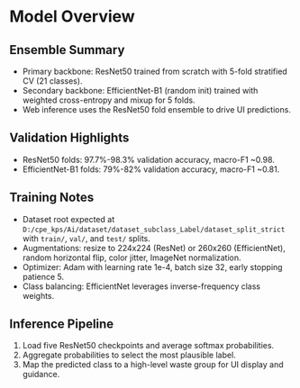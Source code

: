 ﻿# Model Overview

## Ensemble Summary

- Primary backbone: ResNet50 trained from scratch with 5-fold stratified CV (21 classes).
- Secondary backbone: EfficientNet-B1 (random init) trained with weighted cross-entropy and mixup for 5 folds.
- Web inference uses the ResNet50 fold ensemble to drive UI predictions.

## Validation Highlights

- ResNet50 folds: 97.7%-98.3% validation accuracy, macro-F1 ~0.98.
- EfficientNet-B1 folds: 79%-82% validation accuracy, macro-F1 ~0.81.

## Training Notes

- Dataset root expected at `D:/cpe_kps/Ai/dataset/dataset_subclass_Label/dataset_split_strict` with `train/`, `val/`, and `test/` splits.
- Augmentations: resize to 224x224 (ResNet) or 260x260 (EfficientNet), random horizontal flip, color jitter, ImageNet normalization.
- Optimizer: Adam with learning rate 1e-4, batch size 32, early stopping patience 5.
- Class balancing: EfficientNet leverages inverse-frequency class weights.

## Inference Pipeline

1. Load five ResNet50 checkpoints and average softmax probabilities.
2. Aggregate probabilities to select the most plausible label.
3. Map the predicted class to a high-level waste group for UI display and guidance.
